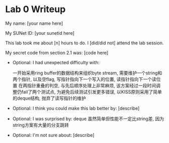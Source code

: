 Lab 0 Writeup
=============

My name: [your name here]

My SUNet ID: [your sunetid here]

This lab took me about [n] hours to do. I [did/did not] attend the lab session.

My secret code from section 2.1 was: [code here]

- Optional: I had unexpected difficulty with: 

    一开始采用ring buffer的数据结构来组织byte stream, 需要维护一个string和两个指针, 以及空flag,
    写指针指向下一个写入的位置, 读指针指向下一个读位置
    在两指针重叠的判空, 与先后顺序处理上非常麻烦,
    该方案经过一段时间调整仍fail了两个测试点, 为避免后续测试引发更多错误,
    以KISS原则采用了简单的deque结构, 抛弃了读写指针的维护

- Optional: I think you could make this lab better by: [describe]

- Optional: I was surprised by: 
    deque 虽然简单但性能不一定比string差, 因为string方案有大量的分支跳转


- Optional: I'm not sure about: [describe]
